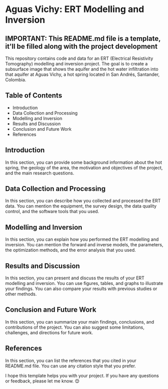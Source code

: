 # Aguas Vichy: ERT Modelling and Inversion
## IMPORTANT: This README.md file is a template, it'll be filled along with the project development

This repository contains code and data for an ERT (Electrical Resistivity Tomography) modelling and inversion project. The goal is to create a subsurface image that shows the aquifer and the hot water infiltration into that aquifer at Aguas Vichy, a hot spring located in San Andrés, Santander, Colombia.

## Table of Contents

- Introduction
- Data Collection and Processing
- Modelling and Inversion
- Results and Discussion
- Conclusion and Future Work
- References

## Introduction

In this section, you can provide some background information about the hot spring, the geology of the area, the motivation and objectives of the project, and the main research questions.

## Data Collection and Processing

In this section, you can describe how you collected and processed the ERT data. You can mention the equipment, the survey design, the data quality control, and the software tools that you used.

## Modelling and Inversion

In this section, you can explain how you performed the ERT modelling and inversion. You can mention the forward and inverse models, the parameters, the optimization methods, and the error analysis that you used.

## Results and Discussion

In this section, you can present and discuss the results of your ERT modelling and inversion. You can use figures, tables, and graphs to illustrate your findings. You can also compare your results with previous studies or other methods.

## Conclusion and Future Work

In this section, you can summarize your main findings, conclusions, and contributions of the project. You can also suggest some limitations, challenges, and directions for future work.

## References

In this section, you can list the references that you cited in your README.md file. You can use any citation style that you prefer.

I hope this template helps you with your project. If you have any questions or feedback, please let me know. 😊